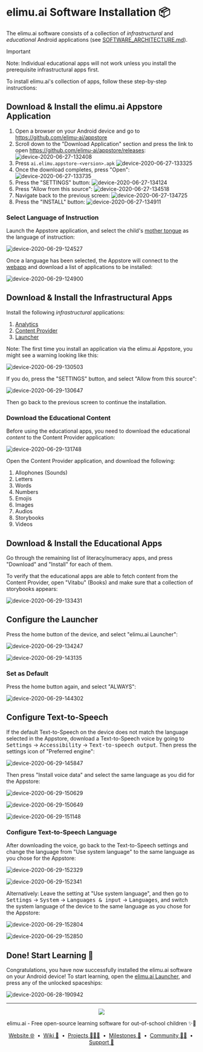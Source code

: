 # elimu.ai Software Installation 📦

The elimu.ai software consists of a collection of _infrastructural_ and _educational_ Android applications (see [SOFTWARE_ARCHITECTURE.md](SOFTWARE_ARCHITECTURE.md)).

> [!IMPORTANT]
> Note: Individual educational apps will not work unless you install the prerequisite infrastructural apps first.

To install elimu.ai's collection of apps, follow these step-by-step instructions:


## Download & Install the elimu.ai Appstore Application

1. Open a browser on your Android device and go to https://github.com/elimu-ai/appstore
1. Scroll down to the "Download Application" section and press the link to open https://github.com/elimu-ai/appstore/releases:
  ![device-2020-06-27-132408](https://user-images.githubusercontent.com/15718174/85915493-87145900-b87a-11ea-93bf-41d7071f96ea.png)
1. Press `ai.elimu.appstore-<version>.apk`
  ![device-2020-06-27-133325](https://user-images.githubusercontent.com/15718174/85915526-e7a39600-b87a-11ea-9d92-a030a752c8ea.png)
1. Once the download completes, press "Open":
  ![device-2020-06-27-133735](https://user-images.githubusercontent.com/15718174/85915598-8203d980-b87b-11ea-802f-2f0fa60e4aab.png)
1. Press the "SETTINGS" button:
  ![device-2020-06-27-134124](https://user-images.githubusercontent.com/15718174/85915673-140be200-b87c-11ea-94cb-401fa86479b4.png)
1. Press "Allow from this source":
  ![device-2020-06-27-134518](https://user-images.githubusercontent.com/15718174/85915734-867cc200-b87c-11ea-83ca-66159013e5b9.png)
1. Navigate back to the previous screen:
  ![device-2020-06-27-134725](https://user-images.githubusercontent.com/15718174/85915758-ce9be480-b87c-11ea-876a-f934e94d156f.png)
1. Press the "INSTALL" button:
  ![device-2020-06-27-134911](https://user-images.githubusercontent.com/15718174/85915786-10c52600-b87d-11ea-93c5-a859e105913c.png)

### Select Language of Instruction

Launch the Appstore application, and select the child's [mother tongue](PEDAGOGY.md) as the language of instruction:

![device-2020-06-29-124527](https://user-images.githubusercontent.com/15718174/85973805-84466f00-ba06-11ea-942b-e22e57ff5af8.png)

Once a language has been selected, the Appstore will connect to the [webapp](https://github.com/elimu-ai/webapp) and download a list of applications to be installed:

![device-2020-06-29-124900](https://user-images.githubusercontent.com/15718174/85974023-f4ed8b80-ba06-11ea-9509-dbaf06c2c417.png)


## Download & Install the Infrastructural Apps

Install the following _infrastructural_ applications:
  1. [Analytics](https://github.com/elimu-ai/analytics)
  1. [Content Provider](https://github.com/elimu-ai/content-provider)
  1. [Launcher](https://github.com/elimu-ai/launcher)

Note: The first time you install an application via the elimu.ai Appstore, you might see a warning looking like this:

![device-2020-06-29-130503](https://user-images.githubusercontent.com/15718174/85974886-32ebaf00-ba09-11ea-8c1b-11f6cfc6baf0.png)

If you do, press the "SETTINGS" button, and select "Allow from this source":

![device-2020-06-29-130647](https://user-images.githubusercontent.com/15718174/85975003-852cd000-ba09-11ea-83cd-e8fd9d5637fb.png)

Then go back to the previous screen to continue the installation.

### Download the Educational Content

Before using the educational apps, you need to download the educational _content_ to the Content Provider application:

![device-2020-06-29-131748](https://user-images.githubusercontent.com/15718174/85975561-0173e300-ba0b-11ea-88a0-0a5fa8e35a18.png)

Open the Content Provider application, and download the following:
  1. Allophones (Sounds)
  1. Letters
  1. Words
  1. Numbers
  1. Emojis
  1. Images
  1. Audios
  1. Storybooks
  1. Videos


## Download & Install the Educational Apps

Go through the remaining list of literacy/numeracy apps, and press "Download" and "Install" for each of them.

To verify that the educational apps are able to fetch content from the Content Provider, open "Vitabu" (Books) and make sure that a collection of storybooks appears:

![device-2020-06-29-133431](https://user-images.githubusercontent.com/15718174/85976530-5ca6d500-ba0d-11ea-934f-f9efab6de48c.png)


## Configure the Launcher

Press the home button of the device, and select "elimu.ai Launcher":

![device-2020-06-29-134247](https://user-images.githubusercontent.com/15718174/85977141-93311f80-ba0e-11ea-8db5-5ccf190a5734.png)

![device-2020-06-29-143135](https://user-images.githubusercontent.com/15718174/85980653-659ba480-ba15-11ea-985f-91303d4ab569.png)

### Set as Default

Press the home button again, and select "ALWAYS":

![device-2020-06-29-144302](https://user-images.githubusercontent.com/15718174/85981525-e7400200-ba16-11ea-8beb-a29cb3f2d03c.png)


## Configure Text-to-Speech

If the default Text-to-Speech on the device does not match the language selected in the Appstore, download a Text-to-Speech voice by going to <kbd>Settings</kbd> → <kbd>Accessibility</kbd> → <kbd>Text-to-speech output</kbd>. Then press the settings icon of "Preferred engine":

![device-2020-06-29-145847](https://user-images.githubusercontent.com/15718174/85982882-25d6bc00-ba19-11ea-8030-1c6b941aa14d.png)

Then press "Install voice data" and select the same language as you did for the Appstore:

![device-2020-06-29-150629](https://user-images.githubusercontent.com/15718174/85983516-389dc080-ba1a-11ea-81b0-ed3af33bfcd4.png)

![device-2020-06-29-150649](https://user-images.githubusercontent.com/15718174/85983523-3b001a80-ba1a-11ea-8b20-74b19fd5e943.png)

![device-2020-06-29-151148](https://user-images.githubusercontent.com/15718174/85983944-f5901d00-ba1a-11ea-9606-717fca1e741f.png)

### Configure Text-to-Speech Language

After downloading the voice, go back to the Text-to-Speech settings and change the language from "Use system language" to the same language as you chose for the Appstore:

![device-2020-06-29-152329](https://user-images.githubusercontent.com/15718174/85984968-8b787780-ba1c-11ea-8249-daf6153f2690.png)

![device-2020-06-29-152341](https://user-images.githubusercontent.com/15718174/85984974-8e736800-ba1c-11ea-8a8c-308f8f179c0b.png)

Alternatively: Leave the setting at "Use system language", and then go to <kbd>Settings</kbd> → <kbd>System</kbd> → <kbd>Languages & input</kbd> → <kbd>Languages</kbd>, and switch the system language of the device to the same language as you chose for the Appstore:

![device-2020-06-29-152804](https://user-images.githubusercontent.com/15718174/85985325-2a9d6f00-ba1d-11ea-8054-7b777955a9fc.png)

![device-2020-06-29-152850](https://user-images.githubusercontent.com/15718174/85985392-4143c600-ba1d-11ea-9efa-6e89908b5f94.png)


## Done! Start Learning 🚀

Congratulations, you have now successfully installed the elimu.ai software on your Android device! To start learning, open the [elimu.ai Launcher](https://github.com/elimu-ai/launcher), and press any of the unlocked spaceships:

![device-2020-06-28-190942](https://user-images.githubusercontent.com/15718174/85985773-c4651c00-ba1d-11ea-94fc-96cc7c9a57d1.png)

---

<p align="center">
  <img src="https://github.com/elimu-ai/webapp/blob/main/src/main/webapp/static/img/logo-text-256x78.png" />
</p>
<p align="center">
  elimu.ai - Free open-source learning software for out-of-school children ✨🚀
</p>
<p align="center">
  <a href="https://elimu.ai">Website 🌐</a>
  &nbsp;•&nbsp;
  <a href="https://github.com/elimu-ai/wiki#readme">Wiki 📃</a>
  &nbsp;•&nbsp;
  <a href="https://github.com/orgs/elimu-ai/projects?query=is%3Aopen">Projects 👩🏽‍💻</a>
  &nbsp;•&nbsp;
  <a href="https://github.com/elimu-ai/wiki/milestones">Milestones 🎯</a>
  &nbsp;•&nbsp;
  <a href="https://github.com/elimu-ai/wiki#open-source-community">Community 👋🏽</a>
  &nbsp;•&nbsp;
  <a href="https://www.drips.network/app/drip-lists/41305178594442616889778610143373288091511468151140966646158126636698">Support 💜</a>
</p>
